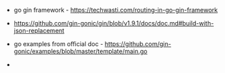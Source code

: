- go gin framework - https://techwasti.com/routing-in-go-gin-framework
- https://github.com/gin-gonic/gin/blob/v1.9.1/docs/doc.md#build-with-json-replacement 

- go examples from official doc - https://github.com/gin-gonic/examples/blob/master/template/main.go
- 